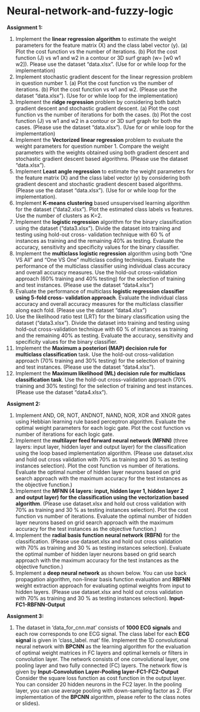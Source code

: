 # Neural-network-and-fuzzy-logic

**Assignment 1:** 
1. Implement the **linear regression algorithm** to estimate the weight parameters for the feature matrix (X) and the class label vector (y). (a) Plot the cost function vs the number of iterations. (b) Plot the cost function (J) vs w1 and w2 in a contour or 3D surf graph (w= [w0 w1 w2]). Please use the dataset “data.xlsx”. (Use for or while loop for the implementation)
2. Implement stochastic gradient descent for the linear regression problem in question number 1. (a) Plot the cost function vs the number of iterations. (b) Plot the cost function vs w1 and w2. (Please use the dataset “data.xlsx”). (Use for or while loop for the implementation)
3. Implement the **ridge regression** problem by considering both batch gradient descent and stochastic gradient descent. (a) Plot the cost function vs the number of iterations for both the cases. (b) Plot the cost function (J) vs w1 and w2 in a contour or 3D surf graph for both the cases. (Please use the dataset “data.xlsx”). (Use for or while loop for the implementation)
4. Implement the **Vectorized linear regression** problem to evaluate the weight parameters for question number 1. Compare the weight parameters with the weights obtained using both gradient descent and stochastic gradient descent based algorithms. (Please use the dataset “data.xlsx”).
5. Implement **Least angle regression** to estimate the weight parameters for the feature matrix (X) and the class label vector (y) by considering both gradient descent and stochastic gradient descent based algorithms. (Please use the dataset “data.xlsx”). (Use for or while loop for the implementation).
6. Implement **K-means clustering** based unsupervised learning algorithm for the dataset (“data2.xlsx”). Plot the estimated class labels vs features. Use the number of clusters as K=2.
7. Implement the **logistic regression** algorithm for the binary classification using the dataset (“data3.xlsx”). Divide the dataset into training and testing using hold-out cross- validation technique with 60 % of instances as training and the remaining 40% as testing. Evaluate the accuracy, sensitivity and specificity values for the binary classifier.
8. Implement the **multiclass logistic regression** algorithm using both “One VS All” and “One VS One” multiclass coding techniques. Evaluate the performance of the multiclass classifier using individual class accuracy and overall accuracy measures. Use the hold-out cross-validation approach (60% training and 40% testing) for the selection of training and test instances. (Please use the dataset “data4.xlsx”)
9. Evaluate the performance of multiclass **logistic regression classifier using 5-fold cross- validation approach**. Evaluate the individual class accuracy and overall accuracy measures for the multiclass classifier along each fold. (Please use the dataset “data4.xlsx”)
10. Use the likelihood ratio test (LRT) for the binary classification using the dataset (“data3.xlsx”). Divide the dataset into training and testing using hold-out cross-validation technique with 60 % of instances as training and the remaining 40% as testing. Evaluate the accuracy, sensitivity and specificity values for the binary classifier.
11. Implement the **Maximum a posteriori (MAP) decision rule for multiclass classification** task. Use the hold-out cross-validation approach (70% training and 30% testing) for the selection of training and test instances. (Please use the dataset “data4.xlsx”).
12. Implement the **Maximum likelihood (ML) decision rule for multiclass classification task**. Use the hold-out cross-validation approach (70% training and 30% testing) for the selection of training and test instances. (Please use the dataset “data4.xlsx”).

**Assigment 2:**
1. Implement AND, OR, NOT, ANDNOT, NAND, NOR, XOR and XNOR gates using Hebbian learning rule based perceptron algorithm. Evaluate the optimal weight parameters for each logic gate. Plot the cost function vs number of iterations for each logic gate.
2. Implement the **multilayer feed forward neural network (MFNN)** (three layers: input layer, hidden layer and output layer) for the classification using the loop based implementation algorithm. (Please use dataset.xlsx and hold out cross validation with 70% as training and 30 % as testing instances selection). Plot the cost function vs number of iterations. Evaluate the optimal number of hidden layer neurons based on grid search approach with the maximum accuracy for the test instances as the objective function.)
3. Implement the **MFNN (4 layers: input, hidden layer 1, hidden layer 2 and output layer) for the classification using the vectorization based algorithm**. (Please use dataset.xlsx and hold out cross validation with 70% as training and 30 % as testing instances selection). Plot the cost function vs number of iterations. Evaluate the optimal number of hidden layer neurons based on grid search approach with the maximum accuracy for the test instances as the objective function.)
4. Implement the **radial basis function neural network (RBFN)** for the classification. (Please use dataset.xlsx and hold out cross validation with 70% as training and 30 % as testing instances selection). Evaluate the optimal number of hidden layer neurons based on grid search approach with the maximum accuracy for the test instances as the objective function.)
5. Implement a **deep neural network** as shown below. You can use back propagation algorithm, non-linear basis function evaluation and **RBFNN** weight extraction approach for evaluating optimal weights from input to hidden layers. (Please use dataset.xlsx and hold out cross validation with 70% as training and 30 % as testing instances selection).
**Input-FC1-RBFNN-Output**

**Assignment 3:**
1. The dataset in ‘data_for_cnn.mat’ consists of **1000 ECG signals** and each row corresponds to one ECG signal. The class label for each **ECG signal** is given in ‘class_label. mat’ file. Implement the 1D convolutional neural network with **BPCNN** as the learning algorithm for the evaluation of optimal weight matrices in FC layers and optimal kernels or filters in convolution layer. The network consists of one convolutional layer, one pooling layer and two fully connected (FC) layers. The network flow is given by
**Input-Convolution Layer-Pooling layer-FC1-FC2-Output**
Consider the square loss function as cost function in the output layer. You can consider 20 hidden neurons in the FC2 layer. In the pooling layer, you can use average pooling with down-sampling factor as 2. (For implementation of the **BPCNN** algorithm, please refer to the class notes or slides).
